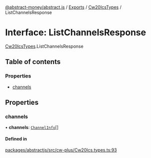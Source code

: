 [@abstract-money/abstract.js](../README.md) / [Exports](../modules.md) / [Cw20IcsTypes](../modules/Cw20IcsTypes.md) / ListChannelsResponse

# Interface: ListChannelsResponse

[Cw20IcsTypes](../modules/Cw20IcsTypes.md).ListChannelsResponse

## Table of contents

### Properties

- [channels](Cw20IcsTypes.ListChannelsResponse.md#channels)

## Properties

### channels

• **channels**: [`ChannelInfo`](Cw20IcsTypes.ChannelInfo.md)[]

#### Defined in

[packages/abstractjs/src/cw-plus/Cw20Ics.types.ts:93](https://github.com/AbstractSDK/frontend/blob/07410073/packages/abstractjs/src/cw-plus/Cw20Ics.types.ts#L93)

